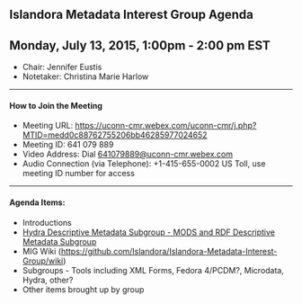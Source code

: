 ## Islandora Metadata Interest Group Agenda
Monday, July 13, 2015, 1:00pm - 2:00 pm EST
---
* Chair: Jennifer Eustis
* Notetaker: Christina Marie Harlow  
---

#### How to Join the Meeting  
* Meeting URL: https://uconn-cmr.webex.com/uconn-cmr/j.php?MTID=medd0c88762755206bb46285977024652
* Meeting ID: 641 079 889
* Video Address: Dial 641079889@uconn-cmr.webex.com
* Audio Connection (via Telephone): +1-415-655-0002 US Toll, use meeting ID number for access

---

#### Agenda Items:

* Introductions
* [Hydra Descriptive Metadata Subgroup - MODS and RDF Descriptive Metadata Subgroup](https://wiki.duraspace.org/display/hydra/MODS+and+RDF+Descriptive+Metadata+Subgroup)
* MIG Wiki (https://github.com/Islandora/Islandora-Metadata-Interest-Group/wiki)
* Subgroups - Tools including XML Forms, Fedora 4/PCDM?, Microdata, Hydra, other?
* Other items brought up by group
